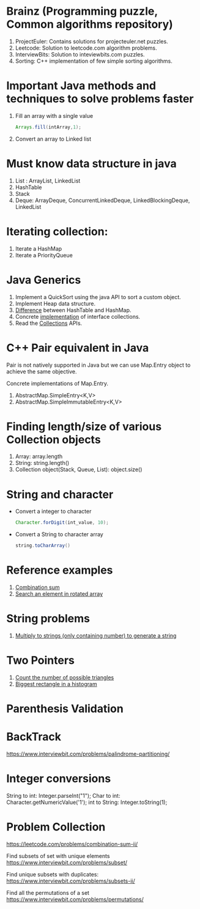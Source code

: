 Brainz (Programming puzzle, Common algorithms repository)
=========================================================
1. ProjectEuler: Contains solutions for projecteuler.net puzzles.
2. Leetcode: Solution to leetcode.com algorithm problems.
3. InterviewBits: Solution to inteviewbits.com puzzles.
4. Sorting: C++ implementation of few simple sorting algorithms.

Important Java methods and techniques to solve problems faster
==============================================================
1. Fill an array with a single value
    ```java
    Arrays.fill(intArray,1);
    ```

2. Convert an array to Linked list

Must know data structure in java
================================
1. List : ArrayList, LinkedList
2. HashTable
3. Stack
4. Deque: ArrayDeque, ConcurrentLinkedDeque, LinkedBlockingDeque, LinkedList

Iterating collection:
=====================
1. Iterate a HashMap
2. Iterate a PriorityQueue

Java Generics
=============
1. Implement a QuickSort using the java API to sort a custom object.
2. Implement Heap data structure.
3. [Difference](http://stackoverflow.com/questions/40471/differences-between-hashmap-and-hashtable) between HashTable and HashMap. 
4. Concrete [implementation](https://docs.oracle.com/javase/tutorial/collections/implementations/index.html) of interface collections.
5. Read the [Collections](https://docs.oracle.com/javase/7/docs/api/java/util/Collections.html) APIs.
 
C++ Pair equivalent in Java
===========================
Pair is not natively supported in Java but we can use Map.Entry object to achieve the same objective.

Concrete implementations of Map.Entry.
1. AbstractMap.SimpleEntry<K,V>
2. AbstractMap.SimpleImmutableEntry<K,V>

Finding length/size of various Collection objects
=================================================
1. Array: array.length
2. String: string.length()
3. Collection object(Stack, Queue, List): object.size()

String and character
====================
* Convert a integer to character
    ```java
    Character.forDigit(int_value, 10);
    ```
* Convert a String to character array
    ```java
    string.toCharArray()
    ```

Reference examples
==================
1. [Combination sum](https://discuss.leetcode.com/topic/44037/combination-sum-i-ii-and-iii-java-solution-see-the-similarities-yourself)
2. [Search an element in rotated array](https://github.com/abnayak/brainz/blob/master/Leetcode/SearchRotatedSortedArray.java)

String problems
===============
1. [Multiply to strings (only containing number) to generate a string](https://github.com/abnayak/brainz/blob/master/InterviewBit/Strings/MultiplyStrings.java)

Two Pointers
============
1. [Count the number of possible triangles](http://www.geeksforgeeks.org/find-number-of-triangles-possible/)
2. [Biggest rectangle in a histogram](https://github.com/abnayak/brainz/blob/master/InterviewBit/TwoPointer/ContainerWithMostWater.java)

Parenthesis Validation
======================

BackTrack
=========
https://www.interviewbit.com/problems/palindrome-partitioning/

Integer conversions
===================
String to int: Integer.parseInt("1");
Char to int: Character.getNumericValue('1');
int to String: Integer.toString(1);

Problem Collection
==================
https://leetcode.com/problems/combination-sum-ii/

Find subsets of set with unique elements
https://www.interviewbit.com/problems/subset/

Find unique subsets with duplicates:
https://www.interviewbit.com/problems/subsets-ii/

Find all the permutations of a set
https://www.interviewbit.com/problems/permutations/